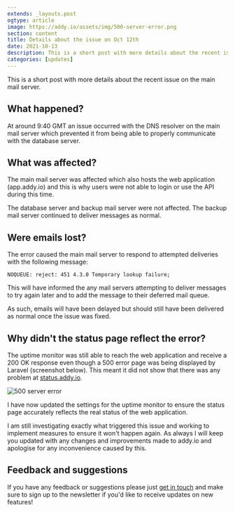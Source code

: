 ```yaml
---
extends: _layouts.post
ogtype: article
image: https://addy.io/assets/img/500-server-error.png
section: content
title: Details about the issue on Oct 12th
date: 2021-10-13
description: This is a short post with more details about the recent issue on the main mail server
categories: [updates]
---
```


This is a short post with more details about the recent issue on the main mail server.

## What happened?

At around 9:40 GMT an issue occurred with the DNS resolver on the main mail server which prevented it from being able to properly communicate with the database server.

## What was affected?

The main mail server was affected which also hosts the web application (app.addy.io) and this is why users were not able to login or use the API during this time.

The database server and backup mail server were not affected. The backup mail server continued to deliver messages as normal.

## Were emails lost?

The error caused the main mail server to respond to attempted deliveries with the following message:

`NOQUEUE: reject: 451 4.3.0 Temporary lookup failure;`

This will have informed the any mail servers attempting to deliver messages to try again later and to add the message to their deferred mail queue.

As such, emails will have been delayed but should still have been delivered as normal once the issue was fixed.

## Why didn't the status page reflect the error?

The uptime monitor was still able to reach the web application and receive a 200 OK response even though a 500 error page was being displayed by Laravel (screenshot below). This meant it did not show that there was any problem at [status.addy.io](https://status.addy.io/).

<div class="flex justify-center mb-4">
  <img class="shadow" src="/assets/img/500-server-error.png" alt="500 server error" title="500 server error">
</div>

I have now updated the settings for the uptime monitor to ensure the status page accurately reflects the real status of the web application.

I am still investigating exactly what triggered this issue and working to implement measures to ensure it won't happen again. As always I will keep you updated with any changes and improvements made to addy.io and apologise for any inconvenience caused by this.

## Feedback and suggestions

If you have any feedback or suggestions please just [get in touch](/contact/) and make sure to sign up to the newsletter if you'd like to receive updates on new features!
